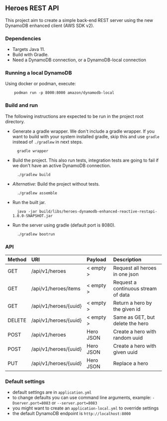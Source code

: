 ## Heroes REST API

This project aim to create a simple back-end REST server using the new DynamoDB enhanced client (AWS SDK v2).

### Dependencies

- Targets Java 11.
- Build with Gradle.
- Need a DynamoDB connection, or a DynamoDB-local connection

### Running a local DynamoDB

Using docker or podman, execute:

        podman run -p 8000:8000 amazon/dynamodb-local

### Build and run

The following instructions are expected to be run in the project root directory.

* Generate a gradle wrapper. We don't include a gradle wrapper. If you want to build with your system installed gradle, skip this and use `gradle` instead of `./gradlew` in next steps.

        gradle wrapper

* Build the project. This also run tests, integration tests are going to fail if we don't have an active DynamoDB connection.

        ./gradlew build

* _Alternative:_ Build the project without tests.

        ./gradlew assemble

* Run the built jar.

        java -jar build/libs/heroes-dynamodb-enhanced-reactive-restapi-1.0.0-SNAPSHOT.jar

* Run the server using gradle (default port is 8080).

        ./gradlew bootrun

### API
| Method | URI                   | Payload   | Description                         |
| :---   | :---------------      | :----     | :---------------------------        |
| GET    | /api/v1/heroes        | < empty > | Request all heroes in one json      |
| GET    | /api/v1/heroes/items  | < empty > | Request a continuous stream of data |
| GET    | /api/v1/heroes/{uuid} | < empty > | Return a hero by the given id       |
| DELETE | /api/v1/heroes/{uuid} | < empty > | Same as GET, but delete the hero    |
| POST   | /api/v1/heroes        | Hero JSON | Create a hero with random uuid      |
| POST   | /api/v1/heroes/{uuid} | Hero JSON | Create a hero with given uuid       |
| PUT    | /api/v1/heroes/{uuid} | Hero JSON | Replace a hero                      |

### Default settings
- default settings are in `application.yml`
- to change defaults you can use command line arguments, example:
  `-Dserver.port=8083` or `--server.port=8083`
- you might want to create an `application-local.yml` to override settings
- the default DynamoDB endpoint is `http://localhost:8000`